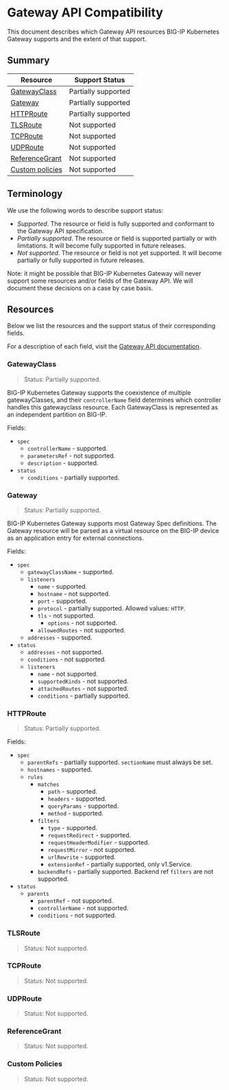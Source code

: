 # Gateway API Compatibility

This document describes which Gateway API resources BIG-IP Kubernetes Gateway supports and the extent of that support.

## Summary

| Resource | Support Status |
|-|-|
| [GatewayClass](#gatewayclass) | Partially supported |
| [Gateway](#gateway) | Partially supported |
| [HTTPRoute](#httproute) | Partially supported |
| [TLSRoute](#tlsroute) | Not supported |
| [TCPRoute](#tcproute) | Not supported |
| [UDPRoute](#udproute) | Not supported |
| [ReferenceGrant](#referencegrant) |  Not supported |
| [Custom policies](#custom-policies) | Not supported |

## Terminology

We use the following words to describe support status:
- *Supported*. The resource or field is fully supported and conformant to the Gateway API specification.
- *Partially supported*. The resource or field is supported partially or with limitations. It will become fully supported in future releases.
- *Not supported*. The resource or field is not yet supported. It will become partially or fully supported in future releases.

Note: it might be possible that BIG-IP Kubernetes Gateway will never support some resources and/or fields of the Gateway API. We will document these decisions on a case by case basis.

## Resources

Below we list the resources and the support status of their corresponding fields. 

For a description of each field, visit the [Gateway API documentation](https://gateway-api.sigs.k8s.io/references/spec/). 

### GatewayClass 

> Status: Partially supported. 

BIG-IP Kubernetes Gateway supports the coexistence of multiple gatewayClasses, and their `controllerName` field determines which controller handles this gatewayclass resource. Each GatewayClass is represented as an independent partition on BIG-IP.

Fields:
* `spec`
	* `controllerName` - supported.
	* `parametersRef` - not supported. 
	* `description` - supported.
* `status`
	* `conditions` - partially supported.

### Gateway

> Status: Partially supported.

BIG-IP Kubernetes Gateway supports most Gateway Spec definitions. The Gateway resource will be parsed as a virtual resource on the BIG-IP device as an application entry for external connections.

Fields:
* `spec`
	* `gatewayClassName` - supported.
	* `listeners`
		* `name` - supported.
		* `hostname` - not supported.
		* `port` - supported.
		* `protocol` - partially supported. Allowed values: `HTTP`.
		* `tls` - not supported.
		  * `options` - not supported.
		* `allowedRoutes` - not supported. 
	* `addresses` - supported.
* `status`
  * `addresses` - not supported.
  * `conditions` - not supported.
  * `listeners`
	* `name` - not supported.
	* `supportedKinds` - not supported.
	* `attachedRoutes` - not supported.
	* `conditions` - partially supported.

### HTTPRoute

> Status: Partially supported.

Fields:
* `spec`
  * `parentRefs` - partially supported. `sectionName` must always be set. 
  * `hostnames` - supported. 
  * `rules`
	* `matches`
	  * `path` - supported.
	  * `headers` - supported.
	  * `queryParams` - supported. 
	  * `method` -  supported.
	* `filters`
		* `type` - supported.
		* `requestRedirect` - supported. 
		* `requestHeaderModifier` - supported.
        * `requestMirror` - not supported.
        * `urlRewrite` - supported.
        * `extensionRef` - partially supported, only v1.Service.
	* `backendRefs` - partially supported. Backend ref `filters` are not supported.
* `status`
  * `parents`
	* `parentRef` - not supported.
	* `controllerName` - not supported.
	* `conditions` - not supported.

### TLSRoute

> Status: Not supported.

### TCPRoute

> Status: Not supported.

### UDPRoute

> Status: Not supported.

### ReferenceGrant

> Status: Not supported.

### Custom Policies

> Status: Not supported.
